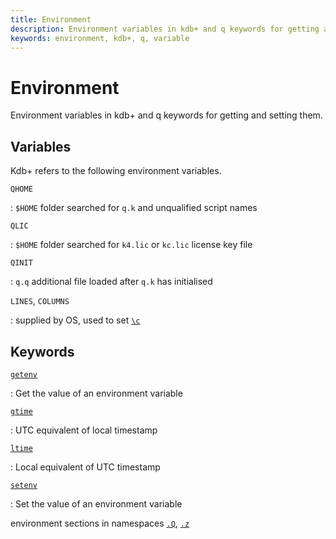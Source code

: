 ```yaml
---
title: Environment
description: Environment variables in kdb+ and q keywords for getting and setting them. 
keywords: environment, kdb+, q, variable
---
```

# Environment 



Environment variables in kdb+ and q keywords for getting and setting them. 

## Variables

Kdb+ refers to the following environment variables.

`QHOME` 

: `$HOME` folder searched for `q.k` and unqualified script names

`QLIC` 

: `$HOME` folder searched for `k4.lic` or `kc.lic` license key file

`QINIT`

: `q.q` additional file loaded after `q.k` has initialised

`LINES`, `COLUMNS`

: supplied by OS, used to set [`\c`](syscmds.md#c-console-size)


## Keywords

[`getenv`](../ref/getenv.md)

: Get the value of an environment variable

[`gtime`](../ref/gtime.md)

: UTC equivalent of local timestamp

[`ltime`](../ref/gtime.md#ltime)

: Local equivalent of UTC timestamp

[`setenv`](../ref/getenv.md#setenv)

: Set the value of an environment variable



<i class="far fa-hand-point-right"></i> 
environment sections in namespaces
[`.Q`](../ref/dotq.md),
[`.z`](../ref/dotz.md) 
